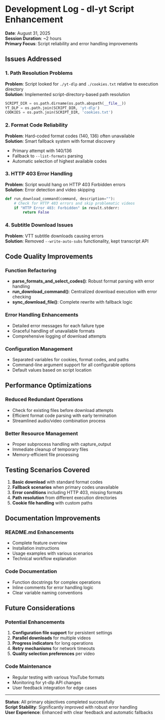 # Development Log - dl-yt Script Enhancement
**Date**: August 31, 2025  
**Session Duration**: ~2 hours  
**Primary Focus**: Script reliability and error handling improvements

## Issues Addressed

### 1. Path Resolution Problems
**Problem**: Script looked for `./yt-dlp` and `./cookies.txt` relative to execution directory  
**Solution**: Implemented script-directory-based path resolution
```python
SCRIPT_DIR = os.path.dirname(os.path.abspath(__file__))
YT_DLP = os.path.join(SCRIPT_DIR, 'yt-dlp')
COOKIES = os.path.join(SCRIPT_DIR, 'cookies.txt')
```

### 2. Format Code Reliability
**Problem**: Hard-coded format codes (140, 136) often unavailable  
**Solution**: Smart fallback system with format discovery
- Primary attempt with 140/136
- Fallback to `--list-formats` parsing
- Automatic selection of highest available codes

### 3. HTTP 403 Error Handling
**Problem**: Script would hang on HTTP 403 Forbidden errors  
**Solution**: Error detection and video skipping
```python
def run_download_command(command, description=""):
    # Check for HTTP 403 errors and skip problematic videos
    if "HTTP Error 403: Forbidden" in result.stderr:
        return False
```

### 4. Subtitle Download Issues
**Problem**: VTT subtitle downloads causing errors  
**Solution**: Removed `--write-auto-subs` functionality, kept transcript API

## Code Quality Improvements

### Function Refactoring
- **parse_formats_and_select_codes()**: Robust format parsing with error handling
- **run_download_command()**: Centralized download execution with error checking
- **sync_download_file()**: Complete rewrite with fallback logic

### Error Handling Enhancements
- Detailed error messages for each failure type
- Graceful handling of unavailable formats
- Comprehensive logging of download attempts

### Configuration Management
- Separated variables for cookies, format codes, and paths
- Command-line argument support for all configurable options
- Default values based on script location

## Performance Optimizations

### Reduced Redundant Operations
- Check for existing files before download attempts
- Efficient format code parsing with early termination
- Streamlined audio/video combination process

### Better Resource Management
- Proper subprocess handling with capture_output
- Immediate cleanup of temporary files
- Memory-efficient file processing

## Testing Scenarios Covered

1. **Basic download** with standard format codes
2. **Fallback scenarios** when primary codes unavailable
3. **Error conditions** including HTTP 403, missing formats
4. **Path resolution** from different execution directories
5. **Cookie file handling** with custom paths

## Documentation Improvements

### README.md Enhancements
- Complete feature overview
- Installation instructions
- Usage examples with various scenarios
- Technical workflow explanation

### Code Documentation
- Function docstrings for complex operations
- Inline comments for error handling logic
- Clear variable naming conventions

## Future Considerations

### Potential Enhancements
1. **Configuration file support** for persistent settings
2. **Parallel downloads** for multiple videos
3. **Progress indicators** for long operations
4. **Retry mechanisms** for network timeouts
5. **Quality selection preferences** per video

### Code Maintenance
- Regular testing with various YouTube formats
- Monitoring for yt-dlp API changes
- User feedback integration for edge cases

---
**Status**: All primary objectives completed successfully  
**Script Stability**: Significantly improved with robust error handling  
**User Experience**: Enhanced with clear feedback and automatic fallbacks